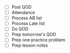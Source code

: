- [ ] Post QOD
- [ ] Attendance
- [ ] Process AB list
- [ ] Process Late list
- [ ] Do QOD
- [ ] Prep tomorrow's QOD
- [ ] Prep one practice problem
- [ ] Prep lesson notes  
